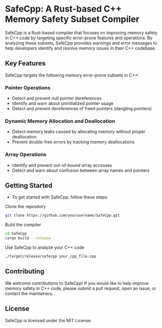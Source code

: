 # SafeCpp: A Rust-based C++ Memory Safety Subset Compiler

SafeCpp is a Rust-based compiler that focuses on improving memory safety in C++ code by targeting specific error-prone features and operations. By analyzing these subsets, SafeCpp provides warnings and error messages to help developers identify and resolve memory issues in their C++ codebase.

## Key Features

SafeCpp targets the following memory error-prone subsets in C++:

### Pointer Operations

- Detect and prevent null pointer dereferences
- Identify and warn about uninitialized pointer usage
- Detect and prevent dereferences of freed pointers (dangling pointers)

### Dynamic Memory Allocation and Deallocation

- Detect memory leaks caused by allocating memory without proper deallocation
- Prevent double-free errors by tracking memory deallocations

### Array Operations

- Identify and prevent out-of-bound array accesses
- Detect and warn about confusion between array names and pointers

## Getting Started

- To get started with SafeCpp, follow these steps:

Clone the repository

```bash
git clone https://github.com/yourusername/SafeCpp.git
```

Build the compiler

```bash
cd SafeCpp
cargo build --release
```

Use SafeCpp to analyze your C++ code

```bash
./target/release/safecpp your_cpp_file.cpp
```

## Contributing

We welcome contributions to SafeCpp! If you would like to help improve memory safety in C++ code, please submit a pull request, open an issue, or contact the maintainers.

## License

SafeCpp is licensed under the MIT License.
